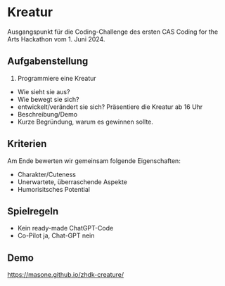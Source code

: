 # Kreatur

Ausgangspunkt für die Coding-Challenge des ersten CAS Coding for the Arts Hackathon vom 1. Juni 2024. 

## Aufgabenstellung

1. Programmiere eine Kreatur
  - Wie sieht sie aus?
  - Wie bewegt sie sich?
  - entwickelt/verändert sie sich?
    Präsentiere die Kreatur ab 16 Uhr
  - Beschreibung/Demo
  - Kurze Begründung, warum es gewinnen sollte. 

## Kriterien

Am Ende bewerten wir gemeinsam folgende Eigenschaften:

- Charakter/Cuteness
- Unerwartete, überraschende Aspekte
- Humorisitsches Potential

## Spielregeln

- Kein ready-made ChatGPT-Code
- Co-Pilot ja, Chat-GPT nein

## Demo

https://masone.github.io/zhdk-creature/
